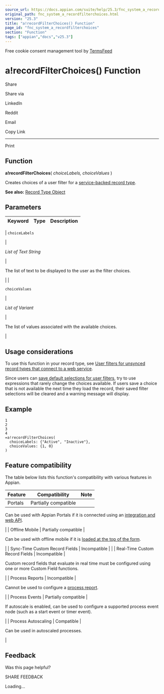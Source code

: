 ```yaml
---
source_url: https://docs.appian.com/suite/help/25.3/fnc_system_a_recordfilterchoices.html
original_path: fnc_system_a_recordfilterchoices.html
version: "25.3"
title: "a!recordFilterChoices() Function"
page_id: "fnc_system_a_recordfilterchoices"
section: "Function"
tags: ["appian","docs","v25.3"]
---
```



Free cookie consent management tool by [TermsFeed](https://www.termsfeed.com/)

# a!recordFilterChoices() Function

Share

Share via

LinkedIn

Reddit

Email

Copy Link

* * *

Print

## Function

**a!recordFilterChoices**( _choiceLabels, choiceValues_ )

Creates choices of a user filter for a [service-backed record type](configure-record-data-source.html#prodlink-web-service).

**See also:** [Record Type Object](Record_Type_Object.html)

## Parameters

| Keyword | Type | Description |
| --- | --- | --- |
|
`choiceLabels`

 |

_List of Text String_

 |

The list of text to be displayed to the user as the filter choices.

 |
|

`choiceValues`

 |

_List of Variant_

 |

The list of values associated with the available choices.

 |

## Usage considerations

To use this function in your record type, see [User filters for unsynced record types that connect to a web service](filter-the-record-list.html#user-filters-for-unsynced-service-backed-record-types).

Since users can [save default selections for user filters](filter-the-record-list.html#user-saved-filters), try to use expressions that rarely change the choices available. If users save a choice that is not available the next time they load the record, their saved filter selections will be cleared and a warning message will display.

## Example

```
1
2
3
4
=a!recordFilterChoices(
  choiceLabels: {"Active", "Inactive"},
  choiceValues: {1, 0}
)
```

## Feature compatibility

The table below lists this function's compatibility with various features in Appian.

| Feature | Compatibility | Note |
| --- | --- | --- |
| Portals | Partially compatible |
Can be used with Appian Portals if it is connected using an [integration and web API](portals-design.html#using-partially-compatible-functions-and-objects-in-a-portal).

 |
| Offline Mobile | Partially compatible |

Can be used with offline mobile if it is [loaded at the top of the form](offline-mobile-design-best-practices.html#working-with-partially-compatible-functions).

 |
| Sync-Time Custom Record Fields | Incompatible |  |
| Real-Time Custom Record Fields | Incompatible |

Custom record fields that evaluate in real time must be configured using one or more Custom Field functions.

 |
| Process Reports | Incompatible |

Cannot be used to configure a [process report](Process_Reports.html).

 |
| Process Events | Partially compatible |

If autoscale is enabled, can be used to configure a supported process event node (such as a start event or timer event).

 |
| Process Autoscaling | Compatible |

Can be used in autoscaled processes.

 |

## Feedback

Was this page helpful?

SHARE FEEDBACK

Loading...